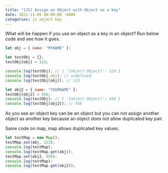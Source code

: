 ```yaml
---
title: "[JS] Assign an Object with Object as a key"
date: 2021-11-05 08:00:00 -0400
categories: js object key
---
```


What will be happen if you use an object as a key in an object?
Run below code and see how it goes.

```js
let obj = { name: "MYNAME" };

let testObj = {};
testObj[obj] = 123;

console.log(testObj); // { '[object Object]': 123 }
console.log(testObj.obj); // undefined
console.log(testObj[obj]); // 123

let obj2 = { name: "YOURNAME" };
testObj[obj2] = 456;
console.log(testObj); // { '[object Object]': 456 }
console.log(testObj[obj2]); // 456
```

As you see an object key can be an object but you can not assign another object as another key because an object does not allow duplicated key pair.

Same code on map, map allows duplicated key values.

```js
let testMap = new Map();
testMap.set(obj, 123);
console.log(testMap);
console.log(testMap.get(obj));
testMap.set(obj2, 456);
console.log(testMap);
console.log(testMap.get(obj2));
```
